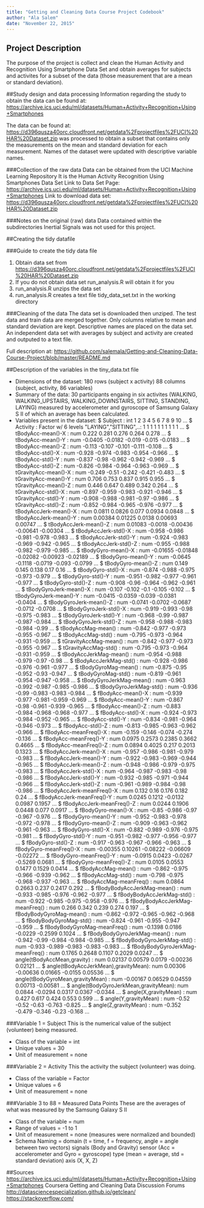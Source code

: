 ```yaml
---
title: "Getting and Cleaning Data Course Project Codebook"
author: "Ala Salem"
date: "November 22, 2015"
---
```


## Project Description
The purpose of the project is collect and clean the Human Activity and Recognition
Using Smartphone Data Set and obtain averages for subjects and activites for a subset
of the data (those measurement that are a mean or standard deviation).

##Study design and data processing
Information regarding the study to obtain the data can be found at:
https://archive.ics.uci.edu/ml/datasets/Human+Activity+Recognition+Using+Smartphones

The data can be found at: https://d396qusza40orc.cloudfront.net/getdata%2Fprojectfiles%2FUCI%20HAR%20Dataset.zip
was processed to obtain a subset that contains only the measurements on the mean and standard
deviation for each measurement. Names of the dataset were updated with descriptive variable names.

###Collection of the raw data
Data can be obtained from the UCI Machine Learning Repository
It is the Human Activity Recognition Using Smartphones Data Set
Link to Data Set Page: https://archive.ics.uci.edu/ml/datasets/Human+Activity+Recognition+Using+Smartphones
Link to download data set: https://d396qusza40orc.cloudfront.net/getdata%2Fprojectfiles%2FUCI%20HAR%20Dataset.zip 

###Notes on the original (raw) data 
Data contained within the subdirectories Inertial Signals was not used for this project.

##Creating the tidy datafile

###Guide to create the tidy data file
1. Obtain data set from https://d396qusza40orc.cloudfront.net/getdata%2Fprojectfiles%2FUCI%20HAR%20Dataset.zip
2. If you do not obtain data set run_analysis.R will obtain it for you
3. run_analysis.R unzips the data set
4. run_analysis.R creates a text file tidy_data_set.txt in the working directory

###Cleaning of the data
The data set is downloaded then unziped. The test data and train data are merged together.
Only columns relative to mean and standard deviation are kept. Descriptive names are placed on the data set.
An independent data set with averages by subject and activity are created and outputed to a text file.

Full description at: https://github.com/salemala/Getting-and-Cleaning-Data-Course-Project/blob/master/README.md

##Description of the variables in the tiny_data.txt file
 - Dimensions of the dataset: 180 rows (subject x activity) 88 columns (subject, activity, 86 variables)
 - Summary of the data: 30 participants engaing in six activites (WALKING, WALKING_UPSTAIRS, WALKING_DOWNSTAIRS,
   SITTING, STANDING, LAYING) measured by accelerometer and gyroscope of Samsung Galaxy S II of which an average
   has been calculated.  
 - Variables present in the dataset: 
 $ Subject                             : int  1 2 3 4 5 6 7 8 9 10 ...
 $ Activity                            : Factor w/ 6 levels "LAYING","SITTING",..: 1 1 1 1 1 1 1 1 1 1 ...
 $ tBodyAcc-mean()-X                   : num  0.222 0.281 0.276 0.264 0.278 ...
 $ tBodyAcc-mean()-Y                   : num  -0.0405 -0.0182 -0.019 -0.015 -0.0183 ...
 $ tBodyAcc-mean()-Z                   : num  -0.113 -0.107 -0.101 -0.111 -0.108 ...
 $ tBodyAcc-std()-X                    : num  -0.928 -0.974 -0.983 -0.954 -0.966 ...
 $ tBodyAcc-std()-Y                    : num  -0.837 -0.98 -0.962 -0.942 -0.969 ...
 $ tBodyAcc-std()-Z                    : num  -0.826 -0.984 -0.964 -0.963 -0.969 ...
 $ tGravityAcc-mean()-X                : num  -0.249 -0.51 -0.242 -0.421 -0.483 ...
 $ tGravityAcc-mean()-Y                : num  0.706 0.753 0.837 0.915 0.955 ...
 $ tGravityAcc-mean()-Z                : num  0.446 0.647 0.489 0.342 0.264 ...
 $ tGravityAcc-std()-X                 : num  -0.897 -0.959 -0.983 -0.921 -0.946 ...
 $ tGravityAcc-std()-Y                 : num  -0.908 -0.988 -0.981 -0.97 -0.986 ...
 $ tGravityAcc-std()-Z                 : num  -0.852 -0.984 -0.965 -0.976 -0.977 ...
 $ tBodyAccJerk-mean()-X               : num  0.0811 0.0826 0.077 0.0934 0.0848 ...
 $ tBodyAccJerk-mean()-Y               : num  0.00384 0.01225 0.0138 0.00693 0.00747 ...
 $ tBodyAccJerk-mean()-Z               : num  0.01083 -0.0018 -0.00436 -0.00641 -0.00304 ...
 $ tBodyAccJerk-std()-X                : num  -0.958 -0.986 -0.981 -0.978 -0.983 ...
 $ tBodyAccJerk-std()-Y                : num  -0.924 -0.983 -0.969 -0.942 -0.965 ...
 $ tBodyAccJerk-std()-Z                : num  -0.955 -0.988 -0.982 -0.979 -0.985 ...
 $ tBodyGyro-mean()-X                  : num  -0.01655 -0.01848 -0.02082 -0.00923 -0.02189 ...
 $ tBodyGyro-mean()-Y                  : num  -0.0645 -0.1118 -0.0719 -0.093 -0.0799 ...
 $ tBodyGyro-mean()-Z                  : num  0.149 0.145 0.138 0.17 0.16 ...
 $ tBodyGyro-std()-X                   : num  -0.874 -0.988 -0.975 -0.973 -0.979 ...
 $ tBodyGyro-std()-Y                   : num  -0.951 -0.982 -0.977 -0.961 -0.977 ...
 $ tBodyGyro-std()-Z                   : num  -0.908 -0.96 -0.964 -0.962 -0.961 ...
 $ tBodyGyroJerk-mean()-X              : num  -0.107 -0.102 -0.1 -0.105 -0.102 ...
 $ tBodyGyroJerk-mean()-Y              : num  -0.0415 -0.0359 -0.039 -0.0381 -0.0404 ...
 $ tBodyGyroJerk-mean()-Z              : num  -0.0741 -0.0702 -0.0687 -0.0712 -0.0708 ...
 $ tBodyGyroJerk-std()-X               : num  -0.919 -0.993 -0.98 -0.975 -0.983 ...
 $ tBodyGyroJerk-std()-Y               : num  -0.968 -0.99 -0.987 -0.987 -0.984 ...
 $ tBodyGyroJerk-std()-Z               : num  -0.958 -0.988 -0.983 -0.984 -0.99 ...
 $ tBodyAccMag-mean()                  : num  -0.842 -0.977 -0.973 -0.955 -0.967 ...
 $ tBodyAccMag-std()                   : num  -0.795 -0.973 -0.964 -0.931 -0.959 ...
 $ tGravityAccMag-mean()               : num  -0.842 -0.977 -0.973 -0.955 -0.967 ...
 $ tGravityAccMag-std()                : num  -0.795 -0.973 -0.964 -0.931 -0.959 ...
 $ tBodyAccJerkMag-mean()              : num  -0.954 -0.988 -0.979 -0.97 -0.98 ...
 $ tBodyAccJerkMag-std()               : num  -0.928 -0.986 -0.976 -0.961 -0.977 ...
 $ tBodyGyroMag-mean()                 : num  -0.875 -0.95 -0.952 -0.93 -0.947 ...
 $ tBodyGyroMag-std()                  : num  -0.819 -0.961 -0.954 -0.947 -0.958 ...
 $ tBodyGyroJerkMag-mean()             : num  -0.963 -0.992 -0.987 -0.985 -0.986 ...
 $ tBodyGyroJerkMag-std()              : num  -0.936 -0.99 -0.983 -0.983 -0.984 ...
 $ fBodyAcc-mean()-X                   : num  -0.939 -0.977 -0.981 -0.959 -0.969 ...
 $ fBodyAcc-mean()-Y                   : num  -0.867 -0.98 -0.961 -0.939 -0.965 ...
 $ fBodyAcc-mean()-Z                   : num  -0.883 -0.984 -0.968 -0.968 -0.977 ...
 $ fBodyAcc-std()-X                    : num  -0.924 -0.973 -0.984 -0.952 -0.965 ...
 $ fBodyAcc-std()-Y                    : num  -0.834 -0.981 -0.964 -0.946 -0.973 ...
 $ fBodyAcc-std()-Z                    : num  -0.813 -0.985 -0.963 -0.962 -0.966 ...
 $ fBodyAcc-meanFreq()-X               : num  -0.159 -0.146 -0.074 -0.274 -0.136 ...
 $ fBodyAcc-meanFreq()-Y               : num  0.0975 0.2573 0.2385 0.3662 0.4665 ...
 $ fBodyAcc-meanFreq()-Z               : num  0.0894 0.4025 0.217 0.2013 0.1323 ...
 $ fBodyAccJerk-mean()-X               : num  -0.957 -0.986 -0.981 -0.979 -0.983 ...
 $ fBodyAccJerk-mean()-Y               : num  -0.922 -0.983 -0.969 -0.944 -0.965 ...
 $ fBodyAccJerk-mean()-Z               : num  -0.948 -0.986 -0.979 -0.975 -0.983 ...
 $ fBodyAccJerk-std()-X                : num  -0.964 -0.987 -0.983 -0.98 -0.986 ...
 $ fBodyAccJerk-std()-Y                : num  -0.932 -0.985 -0.971 -0.944 -0.966 ...
 $ fBodyAccJerk-std()-Z                : num  -0.961 -0.989 -0.984 -0.98 -0.986 ...
 $ fBodyAccJerk-meanFreq()-X           : num  0.132 0.16 0.176 0.182 0.24 ...
 $ fBodyAccJerk-meanFreq()-Y           : num  0.0245 0.1212 -0.0132 0.0987 0.1957 ...
 $ fBodyAccJerk-meanFreq()-Z           : num  0.0244 0.1906 0.0448 0.077 0.0917 ...
 $ fBodyGyro-mean()-X                  : num  -0.85 -0.986 -0.97 -0.967 -0.976 ...
 $ fBodyGyro-mean()-Y                  : num  -0.952 -0.983 -0.978 -0.972 -0.978 ...
 $ fBodyGyro-mean()-Z                  : num  -0.909 -0.963 -0.962 -0.961 -0.963 ...
 $ fBodyGyro-std()-X                   : num  -0.882 -0.989 -0.976 -0.975 -0.981 ...
 $ fBodyGyro-std()-Y                   : num  -0.951 -0.982 -0.977 -0.956 -0.977 ...
 $ fBodyGyro-std()-Z                   : num  -0.917 -0.963 -0.967 -0.966 -0.963 ...
 $ fBodyGyro-meanFreq()-X              : num  -0.00355 0.10261 -0.08222 -0.06609 -0.02272 ...
 $ fBodyGyro-meanFreq()-Y              : num  -0.0915 0.0423 -0.0267 -0.5269 0.0681 ...
 $ fBodyGyro-meanFreq()-Z              : num  0.0105 0.0553 0.1477 0.1529 0.0414 ...
 $ fBodyAccMag-mean()                  : num  -0.862 -0.975 -0.966 -0.939 -0.962 ...
 $ fBodyAccMag-std()                   : num  -0.798 -0.975 -0.968 -0.937 -0.963 ...
 $ fBodyAccMag-meanFreq()              : num  0.0864 0.2663 0.237 0.2417 0.292 ...
 $ fBodyBodyAccJerkMag-mean()          : num  -0.933 -0.985 -0.976 -0.962 -0.977 ...
 $ fBodyBodyAccJerkMag-std()           : num  -0.922 -0.985 -0.975 -0.958 -0.976 ...
 $ fBodyBodyAccJerkMag-meanFreq()      : num  0.266 0.342 0.239 0.274 0.197 ...
 $ fBodyBodyGyroMag-mean()             : num  -0.862 -0.972 -0.965 -0.962 -0.968 ...
 $ fBodyBodyGyroMag-std()              : num  -0.824 -0.961 -0.955 -0.947 -0.959 ...
 $ fBodyBodyGyroMag-meanFreq()         : num  -0.1398 0.0186 -0.0229 -0.2599 0.1024 ...
 $ fBodyBodyGyroJerkMag-mean()         : num  -0.942 -0.99 -0.984 -0.984 -0.985 ...
 $ fBodyBodyGyroJerkMag-std()          : num  -0.933 -0.989 -0.983 -0.983 -0.983 ...
 $ fBodyBodyGyroJerkMag-meanFreq()     : num  0.1765 0.2648 0.1107 0.2029 0.0247 ...
 $ angle(tBodyAccMean,gravity)         : num  0.02137 0.00579 0.0179 -0.00236 0.02121 ...
 $ angle(tBodyAccJerkMean),gravityMean): num  0.00306 -0.00636 0.01665 -0.0155 0.05536 ...
 $ angle(tBodyGyroMean,gravityMean)    : num  -0.00167 0.06529 0.04559 0.00713 -0.00581 ...
 $ angle(tBodyGyroJerkMean,gravityMean): num  0.0844 -0.0294 0.0317 0.0367 -0.0344 ...
 $ angle(X,gravityMean)                : num  0.427 0.617 0.424 0.553 0.599 ...
 $ angle(Y,gravityMean)                : num  -0.52 -0.52 -0.63 -0.763 -0.825 ...
 $ angle(Z,gravityMean)                : num  -0.352 -0.479 -0.346 -0.23 -0.168 ...

###Variable 1 = Subject
This is the numerical value of the subject (volunteer) being measured.

 - Class of the variable = int
 - Unique values = 30
 - Unit of measurement = none

###Variable 2 = Activity
This the activity the subject (volunteer) was doing.

 - Class of the variable = Factor
 - Unique values = 6
 - Unit of measurement = none
  
###Variable 3 to 88 = Measured Data Points
These are the averages of what was measured by the Samsung Galaxy S II

 - Class of the variable = num
 - Range of values = -1 to 1
 - Unit of measurement = none (measures were normalized and bounded)
 - Schema Naming = domain (t = time, f = frequency, angle = angle between two vectors)
                   signals (Body and Gravity)
			       sensor (Acc = accelerometer and Gyro = gyroscope)
			       type (mean = average, std = standard deviation)
			       axis (X, X, Z)

##Sources
https://archive.ics.uci.edu/ml/datasets/Human+Activity+Recognition+Using+Smartphones
Coursera Getting and Cleaning Data Discussion Forums
http://datasciencespecialization.github.io/getclean/
https://stackoverflow.com/